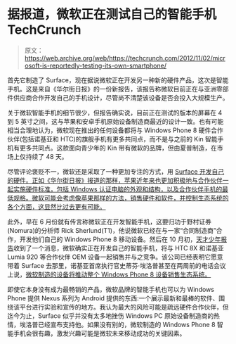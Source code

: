 # 据报道，微软正在测试自己的智能手机 TechCrunch

> 原文：<https://web.archive.org/web/https://techcrunch.com/2012/11/02/microsoft-is-reportedly-testing-its-own-smartphone/>

首先它制造了 Surface，现在据说微软正在开发另一种新的硬件产品，这次是智能手机。这是来自《华尔街日报》的一份新报告，该报告称微软目前正在与亚洲零部件供应商合作开发自己的手机设计，尽管尚不清楚该设备是否会投入大规模生产。

关于微软智能手机的细节很少，但报告确实说，目前正在测试的版本的屏幕在 4 到 5 英寸之间，这与苹果和安卓手机原始设备制造商最近的设计一致。也有可能相当合理地认为，微软现在推出的任何设备都将与 Windows Phone 8 硬件合作伙伴(包括诺基亚和 HTC)的旗舰手机有更多共同点，而不是与之前的 Kin 智能手机有更多共同点。这款面向青少年的 Kin 带有微软的品牌，但由夏普制造，在市场上仅持续了 48 天。

尽管评论褒贬不一，微软还是采取了一种更加专注的方式，用 [Surface 开发自己的硬件。正如《华尔街日报》报道的那样，苹果近年来也更加积极地与合作伙伴一起实施硬件标准，包括 Windows 认证电脑的外观和结构，以及合作伙伴手机的最低规格。微软可能会考虑像苹果那样的方法，销售硬件和软件，并控制生态系统的各个方面，这显然比过去更有可能。](https://web.archive.org/web/20221005102041/https://beta.techcrunch.com/2012/11/01/microsoft-surface-rt-the-sad-treadmill-of-overhyped-expectations/ "Microsoft Surface RT: The Sad Treadmill Of Overhyped Expectations")

此外，早在 6 月份就有传言称微软正在开发智能手机，这要归功于野村证券(Nomura)的分析师 Rick Sherlund(T1)，他说微软已经在与一家“合同制造商”合作，开发他们自己的 Windows Phone 8 移动设备。然后在 10 月初，[天才少年报告](https://web.archive.org/web/20221005102041/http://bgr.com/2012/10/02/microsoft-surface-phone-release-date-windows-phone-8/)收到了一个消息，微软确实正在开发自己的智能手机，将与 HTC 8X 和诺基亚 Lumia 920 等合作伙伴 OEM 设备一起销售并与之竞争。该公司已经表明它愿意带着 Surface 去那里，诺基亚首席执行官史蒂芬·埃洛普甚至在两周前的电话会议上说，[微软制造的设备将推动整个 Windows Phone 8 设备销售生态系统。](https://web.archive.org/web/20221005102041/http://www.brighthand.com/default.asp?newsID=19382&news=nokia+ceo+stephen+elop+microsoft+surface+windows+phone+8)

即使它本身没有成为最畅销的产品，微软品牌的智能手机也可以为 Windows Phone 提供 Nexus 系列为 Android 提供的东西:一个展示最新和最棒的软件、围绕该平台进行实验和宣传的地方。我认为最大的风险可能是疏远硬件合作伙伴，但迄今为止，Surface 似乎并没有太多地挫伤 Windows PC 原始设备制造商的热情，埃洛普已经宣布支持他。如果没有别的，微软制造的 Windows Phone 8 智能手机会很有趣，激发兴趣可能是微软未来移动成功的关键因素。